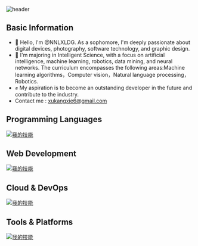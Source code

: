 ![header](https://capsule-render.vercel.app/api?type=Venom&color=gradient&height=300&section=header&text=Nice%20to%20meet%20you!&fontSize=75&desc=I'm%20glad%20to%20introduce%20myself!%20--Your%20NNLXLDG@2025&descAlignY=80&fontColor=000000)

## Basic Information
- 👋 Hello, I'm @NNLXLDG. As a sophomore, I'm deeply passionate about digital devices, photography, software technology, and graphic design.
- 📖 I'm majoring in Intelligent Science, with a focus on artificial intelligence, machine learning, robotics, data mining, and neural networks. The curriculum encompasses the following areas:Machine learning algorithms，Computer vision，Natural language processing，Robotics.
- ✊ My aspiration is to become an outstanding developer in the future and contribute to the industry. 
- Contact me : xukangxie6@gmail.com
## Programming Languages
[![我的技能](https://skillicons.dev/icons?i=py,c,cpp,matlab,go&theme=light)](https://skillicons.dev)

## Web Development
[![我的技能](https://skillicons.dev/icons?i=html,css&theme=light)](https://skillicons.dev)

## Cloud & DevOps
[![我的技能](https://skillicons.dev/icons?i=cmake,docker,gmail,git,github&theme=light)](https://skillicons.dev)

## Tools & Platforms
[![我的技能](https://skillicons.dev/icons?i=apple,md,anaconda,pycharm,webstorm,qt,idea,visualstudio,vscode,unreal&theme=light)](https://skillicons.dev)








<!---
NNLXLDG/NNLXLDG is a ✨ special ✨ repository because its `README.md` (this file) appears on your GitHub profile.
You can click the Preview link to take a look at your changes.
--->
